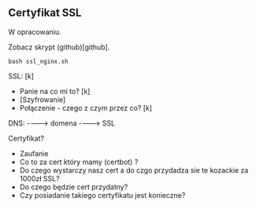 ## Certyfikat SSL

W opracowaniu.


Zobacz skrypt (github)[github].

```
bash ssl_nginx.sh
```

SSL: [k]
- Panie na co mi to? [k]
- [Szyfrowanie]
- Połączenie - czego z czym przez co? [k]

DNS:
----> domena
----> SSL


Certyfikat?
- Zaufanie
- Co to za cert który mamy (certbot) ?
- Do czego wystarczy nasz cert a do czgo przydadza sie te kozackie za 1000zł SSL?
- Do czego będzie cert przydatny?
- Czy posiadanie takiego certyfikatu jest konieczne?

